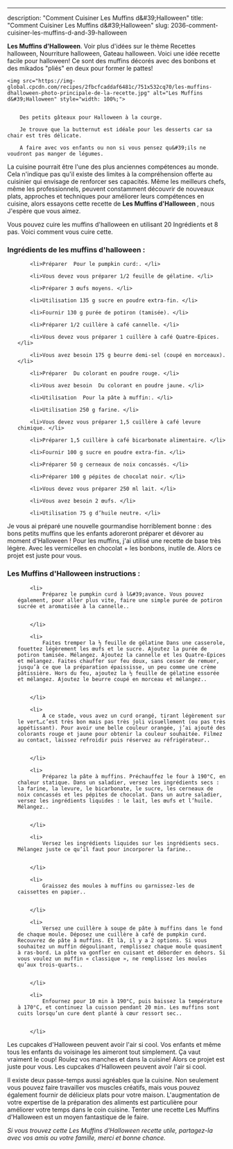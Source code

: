 ---
description: "Comment Cuisiner Les Muffins d&amp;#39;Halloween"
title: "Comment Cuisiner Les Muffins d&amp;#39;Halloween"
slug: 2036-comment-cuisiner-les-muffins-d-and-39-halloween

<p>
	<strong>Les Muffins d&#39;Halloween</strong>. 
	Voir plus d&#39;idées sur le thème Recettes halloween, Nourriture halloween, Gateau halloween. Voici une idée recette facile pour halloween! Ce sont des muffins décorés avec des bonbons et des mikados &#34;pliés&#34; en deux pour former le pattes!
</p>
<p>
	
	<img src="https://img-global.cpcdn.com/recipes/2fbcfcaddaf6481c/751x532cq70/les-muffins-dhalloween-photo-principale-de-la-recette.jpg" alt="Les Muffins d&#39;Halloween" style="width: 100%;">
	
	
		Des petits gâteaux pour Halloween à la courge.
	
		Je trouve que la butternut est idéale pour les desserts car sa chair est très délicate.
	
		A faire avec vos enfants ou non si vous pensez qu&#39;ils ne voudront pas manger de légumes.
	
</p>

La cuisine pourrait être l'une des plus anciennes compétences au monde. Cela n'indique pas qu'il existe des limites à la compréhension offerte au cuisinier qui envisage de renforcer ses capacités. Même les meilleurs chefs, même les professionnels, peuvent constamment découvrir de nouveaux plats, approches et techniques pour améliorer leurs compétences en cuisine, alors essayons cette recette de <strong> Les Muffins d&#39;Halloween </strong>, nous J'espère que vous aimez.

<!--inarticleads1-->

Vous pouvez cuire les muffins d&#39;halloween en utilisant 20 Ingrédients et 8 pas. Voici comment vous cuire cette.

<h3>Ingrédients de les muffins d&#39;halloween :</h3>

<ol>
	
		<li>Préparer  Pour le pumpkin curd:. </li>
	
		<li>Vous devez vous préparer 1/2 feuille de gélatine. </li>
	
		<li>Préparer 3 œufs moyens. </li>
	
		<li>Utilisation 135 g sucre en poudre extra-fin. </li>
	
		<li>Fournir 130 g purée de potiron (tamisée). </li>
	
		<li>Préparer 1/2 cuillère à café cannelle. </li>
	
		<li>Vous devez vous préparer 1 cuillère à café Quatre-Epices. </li>
	
		<li>Vous avez besoin 175 g beurre demi-sel (coupé en morceaux). </li>
	
		<li>Préparer  Du colorant en poudre rouge. </li>
	
		<li>Vous avez besoin  Du colorant en poudre jaune. </li>
	
		<li>Utilisation  Pour la pâte à muffin:. </li>
	
		<li>Utilisation 250 g farine. </li>
	
		<li>Vous devez vous préparer 1,5 cuillère à café levure chimique. </li>
	
		<li>Préparer 1,5 cuillère à café bicarbonate alimentaire. </li>
	
		<li>Fournir 100 g sucre en poudre extra-fin. </li>
	
		<li>Préparer 50 g cerneaux de noix concassés. </li>
	
		<li>Préparer 100 g pépites de chocolat noir. </li>
	
		<li>Vous devez vous préparer 250 ml lait. </li>
	
		<li>Vous avez besoin 2 œufs. </li>
	
		<li>Utilisation 75 g d’huile neutre. </li>
	
</ol>

Je vous ai préparé une nouvelle gourmandise horriblement bonne : des bons petits muffins que les enfants adoreront préparer et dévorer au moment d&#39;Halloween ! Pour les muffins, j&#39;ai utilisé une recette de base très légère. Avec les vermicelles en chocolat + les bonbons, inutile de. Alors ce projet est juste pour vous. 

<!--inarticleads2-->

<h3>Les Muffins d&#39;Halloween instructions :</h3>

<ol>
	
		<li>
			Préparez le pumpkin curd à l&#39;avance. Vous pouvez également, pour aller plus vite, faire une simple purée de potiron sucrée et aromatisée à la cannelle..
			
			
		</li>
	
		<li>
			Faites tremper la ½ feuille de gélatine Dans une casserole, fouettez légèrement les œufs et le sucre. Ajoutez la purée de potiron tamisée. Mélangez. Ajoutez la cannelle et les Quatre-Epices et mélangez. Faites chauffer sur feu doux, sans cesser de remuer, jusqu’à ce que la préparation épaississe, un peu comme une crème pâtissière. Hors du feu, ajoutez la ½ feuille de gélatine essorée et mélangez. Ajoutez le beurre coupé en morceau et mélangez..
			
			
		</li>
	
		<li>
			A ce stade, vous avez un curd orangé, tirant légèrement sur le vert…c’est très bon mais pas très joli visuellement (ou pas très appétissant). Pour avoir une belle couleur orangée, j’ai ajouté des colorants rouge et jaune pour obtenir la couleur souhaitée. Filmez au contact, laissez refroidir puis réservez au réfrigérateur..
			
			
		</li>
	
		<li>
			Préparez la pâte à muffins. Préchauffez le four à 190°C, en chaleur statique. Dans un saladier, versez les ingrédients secs : la farine, la levure, le bicarbonate, le sucre, les cerneaux de noix concassés et les pépites de chocolat. Dans un autre saladier, versez les ingrédients liquides : le lait, les œufs et l’huile. Mélangez..
			
			
		</li>
	
		<li>
			Versez les ingrédients liquides sur les ingrédients secs. Mélangez juste ce qu’il faut pour incorporer la farine..
			
			
		</li>
	
		<li>
			Graissez des moules à muffins ou garnissez-les de caissettes en papier..
			
			
		</li>
	
		<li>
			Versez une cuillère à soupe de pâte à muffins dans le fond de chaque moule. Déposez une cuillère à café de pumpkin curd. Recouvrez de pâte à muffins. Et là, il y a 2 options. Si vous souhaitez un muffin dégoulinant, remplissez chaque moule quasiment à ras-bord. La pâte va gonfler en cuisant et déborder en dehors. Si vous voulez un muffin « classique », ne remplissez les moules qu’aux trois-quarts..
			
			
		</li>
	
		<li>
			Enfournez pour 10 min à 190°C, puis baissez la température à 170°C, et continuez la cuisson pendant 20 min. Les muffins sont cuits lorsqu’un cure dent planté à cœur ressort sec..
			
			
		</li>
	
</ol>

Les cupcakes d&#39;Halloween peuvent avoir l&#39;air si cool. Vos enfants et même tous les enfants du voisinage les aimeront tout simplement. Ça vaut vraiment le coup! Roulez vos manches et dans la cuisine! Alors ce projet est juste pour vous. Les cupcakes d&#39;Halloween peuvent avoir l&#39;air si cool. 

<!--inarticleads1-->

<p>
Il existe deux passe-temps aussi agréables que la cuisine. Non seulement vous pouvez faire travailler vos muscles créatifs, mais vous pouvez également fournir de délicieux plats pour votre maison. L'augmentation de votre expertise de la préparation des aliments est particulière pour améliorer votre temps dans le coin cuisine. Tenter une recette Les Muffins d&#39;Halloween est un moyen fantastique de le faire.
</p>

<p>
<i>Si vous trouvez cette Les Muffins d&#39;Halloween recette utile, partagez-la avec vos amis ou votre famille, merci et bonne chance.</i>
</p>
